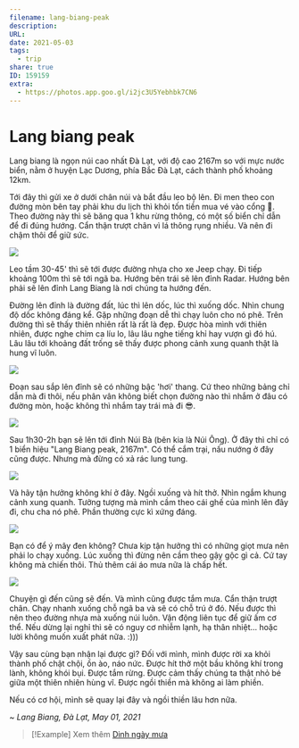 ```yaml
---
filename: lang-biang-peak
description: 
URL: 
date: 2021-05-03
tags:
  - trip
share: true
ID: 159159
extra:
  - https://photos.app.goo.gl/i2jc3U5Yebhbk7CN6
---
```


# Lang biang peak

Lang biang là ngọn núi cao nhất Đà Lạt, với độ cao 2167m so với mực nước biển, nằm ở huyện Lạc Dương, phía Bắc Đà Lạt, cách thành phố khoảng 12km.

Tới đây thì gửi xe ở dưới chân núi và bắt đầu leo bộ lên. Đi men theo con đường mòn bên tay phải khu du lịch thì khỏi tốn tiền mua vé vào cổng 🙂. Theo đường này thì sẽ băng qua 1 khu rừng thông, có một số biển chỉ dẫn để đi đúng hướng. Cẩn thận trượt chân vì lá thông rụng nhiều. Và nên đi chậm thôi để giữ sức.

![](https://i.imgur.com/Y2hH12h.jpg)


Leo tầm 30-45' thì sẽ tới được đường nhựa cho xe Jeep chạy. Đi tiếp khoảng 100m thì sẽ tới ngã ba. Hướng bên trái sẽ lên đỉnh Radar. Hướng bên phải sẽ lên đỉnh Lang Biang là nơi chúng ta hướng đến.

Đường lên đỉnh là đường đất, lúc thì lên dốc, lúc thì xuống dốc. Nhìn chung độ dốc không đáng kể.  Gặp những đoạn dễ thì chạy luôn cho nó phê. Trên đường thì sẽ thấy thiên nhiên rất là rất là đẹp. Được hòa mình với thiên nhiên, được nghe chim ca líu lo, lâu lâu nghe tiếng khỉ hay vượn gì đó hú. Lâu lâu tới khoảng đất trống sẽ thấy được phong cảnh xung quanh thật là hung vĩ luôn.

![](https://i.imgur.com/PPHUnpp.jpg)


Đoạn sau sắp lên đỉnh sẽ có những bậc 'hơi' thang. Cứ theo những bảng chỉ dẫn mà đi thôi, nếu phân vân không biết chọn đường nào thì nhắm ở đâu có đường mòn, hoặc không thì nhắm tay trái mà đi 😎.

![](https://i.imgur.com/aRSL1cT.jpg)


Sau 1h30-2h bạn sẽ lên tới đỉnh Núi Bà (bên kia là Núi Ông). Ở đây thì chỉ có 1 biển hiệu "Lang Biang peak, 2167m". Có thể cắm trại, nấu nướng ở đây cũng được. Nhưng mà đừng có xả rác lung tung.

![](https://i.imgur.com/2YwarZN.jpg)

Và hãy tận hưởng không khí ở đây. Ngồi xuống và hít thở. Nhìn ngắm khung cảnh xung quanh. Tưởng tượng mà mình cầm theo cái ghế của mình lên đây đi, chu cha nó phê. Phần thường cực kì xứng đáng.

![](https://i.imgur.com/ECALpzO.jpg)


Bạn có để ý mây đen không? Chưa kịp tận hưởng thì có những giọt mưa nên phải lo chạy xuống. Lúc xuống thì đừng nên cầm theo gậy gộc gì cả. Cứ tay không mà chiến thôi. Thủ thêm cái áo mưa nữa là chấp hết.

![](https://i.imgur.com/LlsbvpF.jpg)


Chuyện gì đến cũng sẽ đến. Và mình cũng được tắm mưa. Cẩn thận trượt chân. Chạy nhanh xuống chỗ ngã ba và sẽ có chỗ trú ở đó. Nếu được thì nên theo đường nhựa mà xuống núi luôn. Vận động liên tục để giữ ấm cơ thể. Nếu dừng lại nghỉ thì sẽ có nguy cơ nhiễm lạnh, hạ thân nhiệt... hoặc lười không muốn xuất phát nữa. :)))

Vậy sau cùng bạn nhận lại được gì? Đối với mình, mình được rời xa khỏi thành phố chật chội, ồn ào, náo nức. Được hít thở một bầu không khí trong lành, không khói bụi. Được tắm rừng. Được cảm thấy chúng ta thật nhỏ bé giữa một thiên nhiên hùng vĩ. Được ngồi thiền mà không ai làm phiền.

Nếu có cơ hội, mình sẽ quay lại đây và ngồi thiền lâu hơn nữa.

~ *Lang Biang, Đà Lạt, May 01, 2021*

> [!Example] Xem thêm
> [Dinh ngày mưa](./dinh-ngay-mua.md)